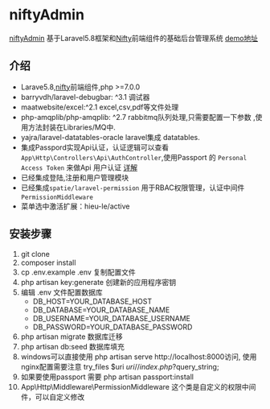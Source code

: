 #  niftyAdmin
[niftyAdmin](http://nifty.dwyjr.cn/)  基于Laravel5.8框架和[Nifty](http://wrapbootstrap.com/preview/WB0048JF7)前端组件的基础后台管理系统
[demo地址](http://nifty.dwyjr.cn/)  

## 介绍
* Larave5.8,[nifty](http://wrapbootstrap.com/preview/WB0048JF7)前端组件,php >=7.0.0
* barryvdh/laravel-debugbar: ^3.1  调试器
* maatwebsite/excel:^2.1  excel,csv,pdf等文件处理
* php-amqplib/php-amqplib: ^2.7  rabbitmq队列处理,只需要配置一下参数 ,使用方法封装在Libraries/MQ中.
* yajra/laravel-datatables-oracle  laravel集成 datatables.
* 集成Passpord实现Api认证，认证逻辑可以查看 `App\Http\Controllers\Api\AuthController`,使用Passport 的 `Personal Access Token` 来做Api 用户认证 [详解](http://dwyjr.cn/articles/php/laravel-passport.html)
* 已经集成登陆,注册和用户管理模块
* 已经集成`spatie/laravel-permission` 用于RBAC权限管理，认证中间件`PermissionMiddleware`
* 菜单选中激活扩展：hieu-le/active

## 安装步骤
1. git clone 
2. composer install
3. cp .env.example .env 复制配置文件
4. php artisan key:generate 创建新的应用程序密钥
5. 编辑 .env 文件配置数据库
      - DB_HOST=YOUR_DATABASE_HOST
      - DB_DATABASE=YOUR_DATABASE_NAME
      - DB_USERNAME=YOUR_DATABASE_USERNAME
      - DB_PASSWORD=YOUR_DATABASE_PASSWORD
6. php artisan migrate  数据库迁移
7. php artisan db:seed  数据库填充
8. windows可以直接使用 php artisan serve  http://localhost:8000访问, 使用nginx配置需要注意 try_files $uri $uri/ /index.php?$query_string;
9. 如果要使用passport  需要 php artisan passport:install 
10. App\Http\Middleware\PermissionMiddleware 这个类是自定义的权限中间件，可以自定义修改
